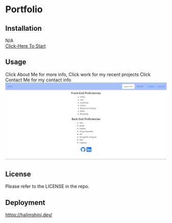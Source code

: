 # Portfolio

## Installation

N/A<br>
[Click-Here To Start](https://halimshini.dev/)


## Usage

Click About Me for more info,
Click work  for my recent projects
Click Contact Me  for my contact info
![Portfolio](./src/assets/images/Screenshot.png)


## License

Please refer to the LICENSE in the repo.


## Deployment
https://halimshini.dev/
